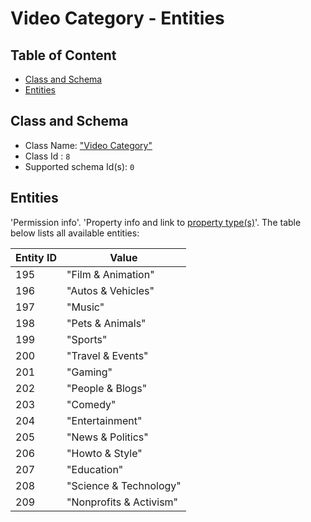 Video Category - Entities
=========================

Table of Content
----------------
<!-- TOC START min:1 max:3 link:true asterisk:false update:true -->
  - [Class and Schema](#class-and-schema)
  - [Entities](#entities)
<!-- TOC END -->

## Class and Schema

- Class Name: ["Video Category"](../../classes/video/video-category.md)
- Class Id : `8`
- Supported schema Id(s): `0`

## Entities

'Permission info'. 'Property info and link to [property type(s)](../../README.md#property-types)'.
The table below lists all available entities:

| Entity ID | Value                   |
|-----------|-------------------------|
| 195       | "Film & Animation"      |
| 196       | "Autos & Vehicles"      |
| 197       | "Music"                 |
| 198       | "Pets & Animals"        |
| 199       | "Sports"                |
| 200       | "Travel & Events"       |
| 201       | "Gaming"                |
| 202       | "People & Blogs"        |
| 203       | "Comedy"                |
| 204       | "Entertainment"         |
| 205       | "News & Politics"       |
| 206       | "Howto & Style"         |
| 207       | "Education"             |
| 208       | "Science & Technology"  |
| 209       | "Nonprofits & Activism" |
